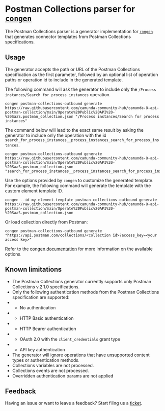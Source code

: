 # Postman Collections parser for [`congen`](../congen-cli/README.md)

The Postman Collections parser is a generator implementation for [`congen`](../congen-cli/README.md) that generates
connector templates from Postman Collections specifications.

## Usage

The generator accepts the path or URL of the Postman Collections specification as the first parameter,
followed by an optional list of operation paths or operation id to include in the generated template.

The following command will ask the generator to include only the `/Process instances/Search for process instances` operation.

```shell
congen postman-collections-outbound generate https://raw.githubusercontent.com/camunda-community-hub/camunda-8-api-postman-collection/main/Operate%20Public%20API%20-%20SaaS.postman_collection.json "/Process instances/Search for process instances"
```

The command below will lead to the exact same result by asking the generator to include only the operation with the id `search_for_process_instances__process_instances_search_for_process_instances`.

```shell
congen postman-collections-outbound generate https://raw.githubusercontent.com/camunda-community-hub/camunda-8-api-postman-collection/main/Operate%20Public%20API%20-%20SaaS.postman_collection.json "search_for_process_instances__process_instances_search_for_process_instances"
```

Use the options provided by `congen` to customize the generated template.
For example, the following command will generate the template with the custom element template ID.

```shell
congen --id my-element-template postman-collections-outbound generate https://raw.githubusercontent.com/camunda-community-hub/camunda-8-api-postman-collection/main/Operate%20Public%20API%20-%20SaaS.postman_collection.json
```

Or load collection directly from Postman:

```shell
congen postman-collections-outbound generate "https://api.postman.com/collections/<collection id>?access_key=<your access key>"
```

Refer to the [congen documentation](../congen-cli/README.md) for more information on the available options.

## Known limitations

- The Postman Collections generator currently supports only Postman Collections v.2.1.0 specifications.
- Only the following authentication methods from the Postman Collections specification are supported:
- - No authentication
- - HTTP Basic authentication
- - HTTP Bearer authentication
- - OAuth 2.0 with the `client_credentials` grant type
- - API key authentication
- The generator will ignore operations that have unsupported content types or authentication methods.
- Collections variables are not processed.
- Collections events are not processed.
- Overridden authentication params are not applied

## Feedback

Having an issue or want to leave a feedback? Start filing us a [ticket](https://github.com/camunda/connectors/issues/new?title=[Postman%20Generator]%20%3Cyour%20issue%3E&body=Describe%20your%20issue%20here...).

